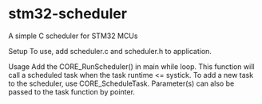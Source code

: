 # stm32-scheduler
A simple C scheduler for STM32 MCUs

Setup
To use, add scheduler.c and scheduler.h to application.

Usage
Add the CORE_RunScheduler() in main while loop. This function will call a scheduled task when the task runtime <= systick. To add a new task to the scheduler, use CORE_ScheduleTask. Parameter(s) can also be passed to the task function by pointer.  
